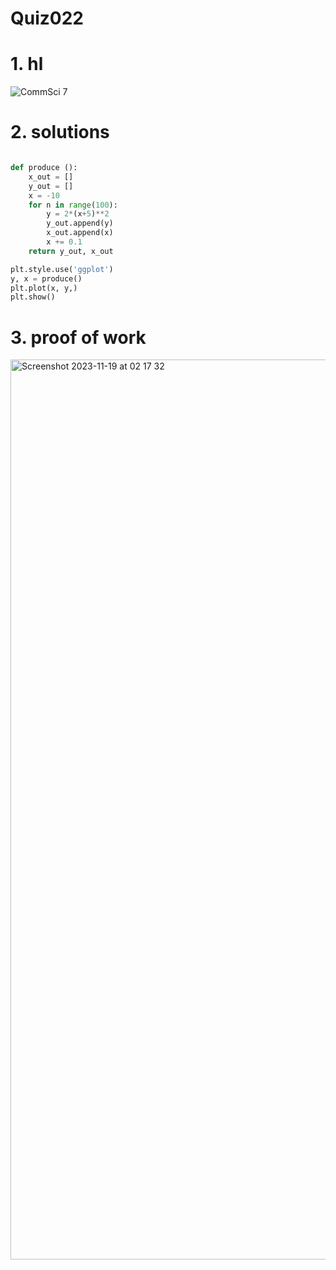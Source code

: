 # Quiz022


# 1. hl

![CommSci 7](https://github.com/Rokyyz/unit2/assets/134658259/04edca91-0b82-463d-b374-5faff528f7f0)


# 2. solutions


```.py

def produce ():
    x_out = []
    y_out = []
    x = -10
    for n in range(100):
        y = 2*(x+5)**2
        y_out.append(y)
        x_out.append(x)
        x += 0.1
    return y_out, x_out

plt.style.use('ggplot')
y, x = produce()
plt.plot(x, y,)
plt.show()

```
# 3. proof of work

<img width="1440" alt="Screenshot 2023-11-19 at 02 17 32" src="https://github.com/Rokyyz/unit2/assets/134658259/7f6d8fc5-eeb1-4701-b8fa-97f63a8ee19e">
